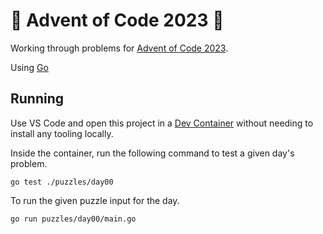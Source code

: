 # 🎄 Advent of Code 2023 🎄

Working through problems for [Advent of Code 2023](https://adventofcode.com/2023).

Using [Go](https://go.dev/)

## Running

Use VS Code and open this project in a [Dev Container](https://code.visualstudio.com/docs/devcontainers/containers) without needing to install any tooling locally.

Inside the container, run the following command to test a given day's problem.

```shell
go test ./puzzles/day00
```

To run the given puzzle input for the day.

```shell
go run puzzles/day00/main.go
```